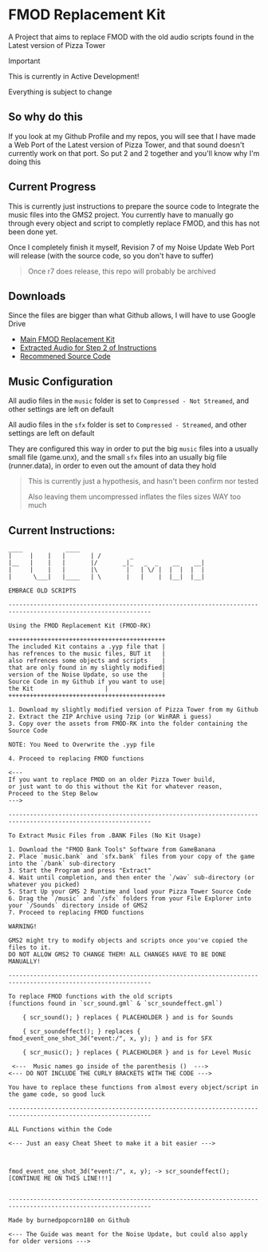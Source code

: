 # FMOD Replacement Kit
A Project that aims to replace FMOD with the old audio scripts found in the Latest version of Pizza Tower

> [!IMPORTANT]
> This is currently in Active Development!
>
> Everything is subject to change

## So why do this
If you look at my Github Profile and my repos, you will see that I have made a Web Port of the Latest version of Pizza Tower, and that sound doesn't currently work on that port. So put 2 and 2 together and you'll know why I'm doing this

## Current Progress
This is currently just instructions to prepare the source code to Integrate the music files into the GMS2 project. You currently have to manually go through every
object and script to completly replace FMOD, and this has not been done yet.

Once I completely finish it myself, Revision 7 of my Noise Update Web Port will release (with the source code, so you don't have to suffer)
> Once r7 does release, this repo will probably be archived

## Downloads
Since the files are bigger than what Github allows, I will have to use Google Drive

- [Main FMOD Replacement Kit](https://drive.google.com/file/d/1dnxruN5Hg-2RMLfWST0989BPhy-ENN9o/view?usp=sharing)
- [Extracted Audio for Step 2 of Instructions](https://drive.google.com/file/d/1ewwSq0ynbbuo-yBnyS5SaL6OKyhvjMy_/view?usp=sharing)
- [Recommened Source Code](https://github.com/burnedpopcorn/Pizza-Tower-1.1.0-Web-Port/releases/tag/r6)

## Music Configuration
All audio files in the ```music``` folder is set to ```Compressed - Not Streamed```, and other settings are left on default

All audio files in the ```sfx``` folder is set to ```Compressed - Streamed```, and other settings are left on default

They are configured this way in order to put the big ```music``` files into a usually small file (game.unx), and the small ```sfx``` files into an usually big file (runner.data), in order to even out the amount of data they hold
> This is currently just a hypothesis, and hasn't been confirm nor tested
>
> Also leaving them uncompressed inflates the files sizes WAY too much

## Current Instructions:

```
____            ____
|     |	   |   |       | /        _
|__   |    |   |       |/       _|_   _  _    __    __|
|     |    |   |       |\        |   | \/ |  |  |  |  |
|      \___|   |____   | \       |   |    |  |__|  |__|

EMBRACE OLD SCRIPTS

--------------------------------------------------------------------------------------------------------------

Using the FMOD Replacement Kit (FMOD-RK)

++++++++++++++++++++++++++++++++++++++++++++
The included Kit contains a .yyp file that |
has refrences to the music files, BUT it   |
also refrences some objects and scripts    |
that are only found in my slightly modified|
version of the Noise Update, so use the    |
Source Code in my Github if you want to use|
the Kit					   |
++++++++++++++++++++++++++++++++++++++++++++

1. Download my slightly modified version of Pizza Tower from my Github
2. Extract the ZIP Archive using 7zip (or WinRAR i guess)
3. Copy over the assets from FMOD-RK into the folder containing the Source Code

NOTE: You Need to Overwrite the .yyp file

4. Proceed to replacing FMOD functions

<--- 
If you want to replace FMOD on an older Pizza Tower build,
or just want to do this without the Kit for whatever reason,
Proceed to the Step Below
--->

--------------------------------------------------------------------------------------------------------------

To Extract Music Files from .BANK Files (No Kit Usage)

1. Download the "FMOD Bank Tools" Software from GameBanana
2. Place `music.bank` and `sfx.bank` files from your copy of the game into the `/bank` sub-directory
3. Start the Program and press "Extract"
4. Wait until completion, and then enter the `/wav` sub-directory (or whatever you picked)
5. Start Up your GMS 2 Runtime and load your Pizza Tower Source Code
6. Drag the `/music` and `/sfx` folders from your File Explorer into your `/Sounds` directory inside of GMS2
7. Proceed to replacing FMOD functions

WARNING!

GMS2 might try to modify objects and scripts once you've copied the files to it. 
DO NOT ALLOW GMS2 TO CHANGE THEM! ALL CHANGES HAVE TO BE DONE MANUALLY!

--------------------------------------------------------------------------------------------------------------

To replace FMOD functions with the old scripts
(functions found in `scr_sound.gml` & `scr_soundeffect.gml`)

	{ scr_sound(); } replaces { PLACEHOLDER } and is for Sounds

	{ scr_soundeffect(); } replaces { fmod_event_one_shot_3d("event:/", x, y); } and is for SFX

	{ scr_music(); } replaces { PLACEHOLDER } and is for Level Music

 <---  Music names go inside of the parenthesis ()  --->
<--- DO NOT INCLUDE THE CURLY BRACKETS WITH THE CODE --->

You have to replace these functions from almost every object/script in the game code, so good luck

--------------------------------------------------------------------------------------------------------------

ALL Functions within the Code

<--- Just an easy Cheat Sheet to make it a bit easier --->



fmod_event_one_shot_3d("event:/", x, y); -> scr_soundeffect();
[CONTINUE ME ON THIS LINE!!!]


--------------------------------------------------------------------------------------------------------------

Made by burnedpopcorn180 on Github

<--- The Guide was meant for the Noise Update, but could also apply for older versions --->


```

